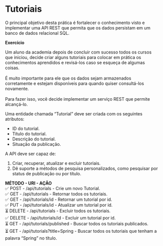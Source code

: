 # Tutoriais
O principal objetivo desta prática é fortalecer o conhecimento visto e implementar uma API REST que permita que os dados persistam em um banco de dados relacional SQL.

**Exercício**

Um aluno da academia depois de concluir com sucesso todos os cursos que iniciou, decide
criar alguns tutoriais para colocar em prática os conhecimentos aprendidos e revisá-los
caso se esqueça de algumas coisas.<br><br>
É muito importante para ele que os dados sejam armazenados corretamente e estejam
disponíveis para quando quiser consultá-los novamente.<br><br>
Para fazer isso, você decide implementar um serviço REST que permite alcançá-lo.

Uma entidade chamada “Tutorial” deve ser criada com os seguintes atributos:<br>
- ID do tutorial.<br>
- Título do tutorial.<br>
- Descrição do tutorial.<br>
- Situação da publicação.<br>

A API deve ser capaz de:
1. Criar, recuperar, atualizar e excluir tutoriais.<br>
2. Dê suporte a métodos de pesquisa personalizados, como pesquisar por status de publicação ou por título.<br>

**MÉTODO - URI - AÇÃO**<br>
✅ POST - /api/tutorials - Crie um novo Tutorial.<br>
✅ GET - /api/tutorials - Retornar todos os tutoriais.<br>
✅ GET - /api/tutorials/id - Retornar um tutorial por id.<br>
✅ PUT - /api/tutorials/id -  Atualizar um tutorial por id.<br>
⏳ DELETE - /api/tutorials - Excluir todos os tutoriais.<br>
✅ DELETE - /api/tutorials/id - Excluir um tutorial por id.<br>
⏳ GET - /api/tutorials/published - Buscar todos os tutoriais publicados.<br>
⏳ GET - /api/tutorials?title=Spring - Buscar todos os tutoriais que tenham a palavra “Spring” no título.<br>
